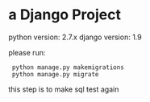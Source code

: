 # a Django Project 

python version: 2.7.x
django version: 1.9

please run:
```
 python manage.py makemigrations
 python manage.py migrate
```
this step is to make sql
test again

